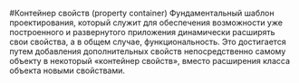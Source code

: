 #Контейнер свойств (property container)
Фундаментальный шаблон проектирования, который служит для обеспечения возможности уже построенного и развернутого приложения динамически расширять свои свойства, а в общем случае, функциональность. Это достигается путем добавления дополнительных свойств непосредственно самому объекту в некоторый «контейнер свойств», вместо расширения класса объекта новыми свойствами. 
